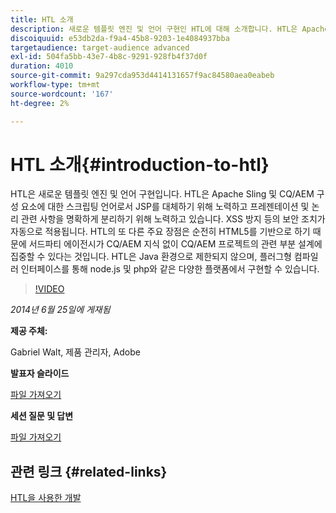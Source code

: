 ```yaml
---
title: HTL 소개
description: 새로운 템플릿 엔진 및 언어 구현인 HTL에 대해 소개합니다. HTL은 Apache Sling 및 CQ/AEM 구성 요소에 대한 스크립팅 언어로서 JSP를 대체하기 위해 노력하고 프레젠테이션 및 논리 관련 사항을 명확하게 분리하기 위해 노력하고 있습니다.
discoiquuid: e53db2da-f9a4-45b8-9203-1e4084937bba
targetaudience: target-audience advanced
exl-id: 504fa5bb-43e7-4b8c-9291-928fb4f37d0f
duration: 4010
source-git-commit: 9a297cda953d4414131657f9ac84580aea0eabeb
workflow-type: tm+mt
source-wordcount: '167'
ht-degree: 2%

---
```


# HTL 소개{#introduction-to-htl}

HTL은 새로운 템플릿 엔진 및 언어 구현입니다. HTL은 Apache Sling 및 CQ/AEM 구성 요소에 대한 스크립팅 언어로서 JSP를 대체하기 위해 노력하고 프레젠테이션 및 논리 관련 사항을 명확하게 분리하기 위해 노력하고 있습니다. XSS 방지 등의 보안 조치가 자동으로 적용됩니다. HTL의 또 다른 주요 장점은 순전히 HTML5를 기반으로 하기 때문에 서드파티 에이전시가 CQ/AEM 지식 없이 CQ/AEM 프로젝트의 관련 부분 설계에 집중할 수 있다는 것입니다. HTL은 Java 환경으로 제한되지 않으며, 플러그형 컴파일러 인터페이스를 통해 node.js 및 php와 같은 다양한 플랫폼에서 구현할 수 있습니다.

>[!VIDEO](https://video.tv.adobe.com/v/19504/?quality=9)

*2014년 6월 25일에 게재됨*

**제공 주체:**

Gabriel Walt, 제품 관리자, Adobe

**발표자 슬라이드**

[파일 가져오기](assets/sightly-component-development.pdf)

**세션 질문 및 답변**

[파일 가져오기](assets/introduction-to-sightly-q-as.pdf)

## 관련 링크 {#related-links}

[HTL을 사용한 개발](https://docs.adobe.com/docs/en/htl/overview.html?wcmmode=disabled)

<!--
[Get back to the Overview](https://helpx.adobe.com/experience-manager/kt/eseminars/gems/aem-index.html)
-->
